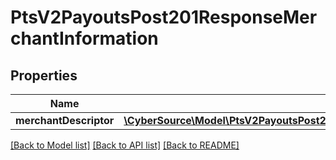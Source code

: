 # PtsV2PayoutsPost201ResponseMerchantInformation

## Properties
Name | Type | Description | Notes
------------ | ------------- | ------------- | -------------
**merchantDescriptor** | [**\CyberSource\Model\PtsV2PayoutsPost201ResponseMerchantInformationMerchantDescriptor**](PtsV2PayoutsPost201ResponseMerchantInformationMerchantDescriptor.md) |  | [optional] 

[[Back to Model list]](../README.md#documentation-for-models) [[Back to API list]](../README.md#documentation-for-api-endpoints) [[Back to README]](../README.md)


